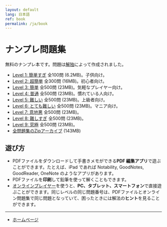 ```yaml
---
layout: default
lang: 日本語
ref: book
permalink: /ja/book
---
```


# ナンプレ問題集

無料のナンプレ本です。問題は[解独](./)によって作成されました。

* [Level 1: 簡単すぎ](https://github.com/sekika/sudoku/raw/master/sudoku1.pdf) 全100問 (6.2MB)。子供向け。
* [Level 2: 超簡単](https://github.com/sekika/sudoku/raw/master/sudoku2.pdf) 全300問 (16MB)。初心者向け。
* [Level 3: 簡単](https://github.com/sekika/sudoku/raw/master/sudoku3.pdf) 全500問 (23MB)。気軽なプレイヤー向け。
* [Level 4: 普通](https://github.com/sekika/sudoku/raw/master/sudoku4.pdf) 全500問 (23MB)。慣れている人向け。
* [Level 5: 難しい](https://github.com/sekika/sudoku/raw/master/sudoku5.pdf) 全500問 (23MB)。上級者向け。
* [Level 6: とても難しい](https://github.com/sekika/sudoku/raw/master/sudoku6.pdf) 全500問 (23MB)。マニア向け。
* [Level 7: 意地悪](https://github.com/sekika/sudoku/raw/master/sudoku7.pdf) 全500問 (23MB)。
* [Level 8: 難しすぎ](https://github.com/sekika/sudoku/raw/master/sudoku8.pdf) 全500問 (23MB)。
* [Level 9: 究極](https://github.com/sekika/sudoku/raw/master/sudoku9.pdf) 全500問 (23MB)。
* [全問題集のZipアーカイブ](https://github.com/sekika/sudoku/archive/v1.0.zip) (143MB)

## 遊び方

* PDFファイルをダウンロードして手書きメモができる**PDF 編集アプリ**で遊ぶことができます。たとえば、iPad であれば Notability, GoodNotes, GoodReader, OneNote のようなアプリがあります。
* PDFファイルを**印刷**して鉛筆を使って解くこともできます。
* [オンラインプレイヤー](sudoku)を使うと、**PC、タブレット、スマートフォン**で直接遊ぶことができます。同じレベルの同じ問題番号は、PDFファイルとオンライン問題集で同じ問題となっていて、困ったときには解法の**ヒント**を見ることができます。

- - -

- [ホームページ](./)
